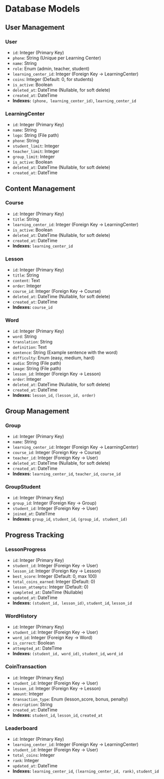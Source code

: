 # Database Models

## User Management

### User
- `id`: Integer (Primary Key)
- `phone`: String (Unique per Learning Center)
- `name`: String
- `role`: Enum (admin, teacher, student)
- `learning_center_id`: Integer (Foreign Key → LearningCenter)
- `coins`: Integer (Default: 0, for students)
- `is_active`: Boolean
- `deleted_at`: DateTime (Nullable, for soft delete)
- `created_at`: DateTime
- **Indexes:** `(phone, learning_center_id)`, `learning_center_id`

### LearningCenter
- `id`: Integer (Primary Key)
- `name`: String
- `logo`: String (File path)
- `phone`: String
- `student_limit`: Integer
- `teacher_limit`: Integer
- `group_limit`: Integer
- `is_active`: Boolean
- `deleted_at`: DateTime (Nullable, for soft delete)
- `created_at`: DateTime

## Content Management

### Course
- `id`: Integer (Primary Key)
- `title`: String
- `learning_center_id`: Integer (Foreign Key → LearningCenter)
- `is_active`: Boolean
- `deleted_at`: DateTime (Nullable, for soft delete)
- `created_at`: DateTime
- **Indexes:** `learning_center_id`

### Lesson
- `id`: Integer (Primary Key)
- `title`: String
- `content`: Text
- `order`: Integer
- `course_id`: Integer (Foreign Key → Course)
- `deleted_at`: DateTime (Nullable, for soft delete)
- `created_at`: DateTime
- **Indexes:** `course_id`

### Word
- `id`: Integer (Primary Key)
- `word`: String
- `translation`: String
- `definition`: Text
- `sentence`: String (Example sentence with the word)
- `difficulty`: Enum (easy, medium, hard)
- `audio`: String (File path)
- `image`: String (File path)
- `lesson_id`: Integer (Foreign Key → Lesson)
- `order`: Integer
- `deleted_at`: DateTime (Nullable, for soft delete)
- `created_at`: DateTime
- **Indexes:** `lesson_id`, `(lesson_id, order)`

## Group Management

### Group
- `id`: Integer (Primary Key)
- `name`: String
- `learning_center_id`: Integer (Foreign Key → LearningCenter)
- `course_id`: Integer (Foreign Key → Course)
- `teacher_id`: Integer (Foreign Key → User)
- `deleted_at`: DateTime (Nullable, for soft delete)
- `created_at`: DateTime
- **Indexes:** `learning_center_id`, `teacher_id`, `course_id`

### GroupStudent
- `id`: Integer (Primary Key)
- `group_id`: Integer (Foreign Key → Group)
- `student_id`: Integer (Foreign Key → User)
- `joined_at`: DateTime
- **Indexes:** `group_id`, `student_id`, `(group_id, student_id)`

## Progress Tracking

### LessonProgress
- `id`: Integer (Primary Key)
- `student_id`: Integer (Foreign Key → User)
- `lesson_id`: Integer (Foreign Key → Lesson)
- `best_score`: Integer (Default: 0, max 100)
- `total_coins_earned`: Integer (Default: 0)
- `lesson_attempts`: Integer (Default: 0)
- `completed_at`: DateTime (Nullable)
- `updated_at`: DateTime
- **Indexes:** `(student_id, lesson_id)`, `student_id`, `lesson_id`

### WordHistory
- `id`: Integer (Primary Key)
- `student_id`: Integer (Foreign Key → User)
- `word_id`: Integer (Foreign Key → Word)
- `is_correct`: Boolean
- `attempted_at`: DateTime
- **Indexes:** `(student_id, word_id)`, `student_id`, `word_id`

### CoinTransaction
- `id`: Integer (Primary Key)
- `student_id`: Integer (Foreign Key → User)
- `lesson_id`: Integer (Foreign Key → Lesson)
- `amount`: Integer
- `transaction_type`: Enum (lesson_score, bonus, penalty)
- `description`: String
- `created_at`: DateTime
- **Indexes:** `student_id`, `lesson_id`, `created_at`

### Leaderboard
- `id`: Integer (Primary Key)
- `learning_center_id`: Integer (Foreign Key → LearningCenter)
- `student_id`: Integer (Foreign Key → User)
- `total_coins`: Integer
- `rank`: Integer
- `updated_at`: DateTime
- **Indexes:** `learning_center_id`, `(learning_center_id, rank)`, `student_id`